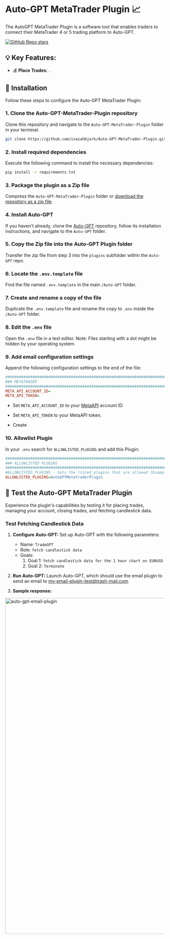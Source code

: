 # Auto-GPT MetaTrader Plugin 📈
The AutoGPT MetaTrader Plugin is a software tool that enables traders to connect their MetaTrader 4 or 5 trading platform to Auto-GPT.

[![GitHub Repo stars](https://img.shields.io/github/stars/isaiahbjork/Auto-GPT-MetaTrader-Plugin?style=social)](https://github.com/isaiahbjork/Auto-GPT-MetaTrader-Plugin/stargazers)



## 💡 Key Features:
- 💰 **Place Trades**: .


## 🔧 Installation

Follow these steps to configure the Auto-GPT MetaTrader Plugin:

### 1. Clone the Auto-GPT-MetaTrader-Plugin repository
Clone this repository and navigate to the `Auto-GPT-MetaTrader-Plugin` folder in your terminal:

```bash
git clone https://github.com/isaiahbjork/Auto-GPT-MetaTrader-Plugin.git
```

### 2. Install required dependencies
Execute the following command to install the necessary dependencies:

```bash
pip install -r requirements.txt
```

### 3. Package the plugin as a Zip file
Compress the `Auto-GPT-MetaTrader-Plugin` folder or [download the repository as a zip file](https://github.com/isaiahbjork/Auto-GPT-MetaTrader-Plugin/archive/refs/heads/master.zip).

### 4. Install Auto-GPT
If you haven't already, clone the [Auto-GPT](https://github.com/Significant-Gravitas/Auto-GPT) repository, follow its installation instructions, and navigate to the `Auto-GPT` folder.

### 5. Copy the Zip file into the Auto-GPT Plugin folder
Transfer the zip file from step 3 into the `plugins` subfolder within the `Auto-GPT` repo.

### 6. Locate the `.env.template` file
Find the file named `.env.template` in the main `/Auto-GPT` folder.

### 7. Create and rename a copy of the file
Duplicate the `.env.template` file and rename the copy to `.env` inside the `/Auto-GPT` folder.

### 8. Edit the `.env` file
Open the `.env` file in a text editor. Note: Files starting with a dot might be hidden by your operating system.

### 9. Add email configuration settings
Append the following configuration settings to the end of the file:

```ini
################################################################################
### METATRADER
################################################################################
META_API_ACCOUNT_ID=
META_API_TOKEN=
```

- Set `META_API_ACCOUNT_ID` to your [MetaAPI](https://metaapi.cloud) account ID. 
- Set `META_API_TOKEN` to your MetaAPI token.

- Create

### 10. Allowlist Plugin
In your `.env` search for `ALLOWLISTED_PLUGINS` and add this Plugin:

```ini
################################################################################
### ALLOWLISTED PLUGINS
################################################################################
#ALLOWLISTED_PLUGINS - Sets the listed plugins that are allowed (Example: plugin1,plugin2,plugin3)
ALLOWLISTED_PLUGINS=AutoGPTMetaTraderPlugin
```

## 🧪 Test the Auto-GPT MetaTrader Plugin

Experience the plugin's capabilities by testing it for placing trades, managing your account, closing trades, and fetching candlestick data.

###  Test Fetching Candlestick Data

1. **Configure Auto-GPT:**
   Set up Auto-GPT with the following parameters:
   - Name: `TradeGPT`
   - Role: `fetch candlestick data`
   - Goals:
     1. Goal 1: `fetch candlestick data for the 1 hour chart on EURUSD`
     2. Goal 2: `Terminate`

2. **Run Auto-GPT:**
   Launch Auto-GPT, which should use the email plugin to send an email to my-email-plugin-test@trash-mail.com.


3. **Sample response:**
<img width="1063" alt="auto-gpt-email-plugin" src="https://i.ibb.co/qjt9QTw/fetch-candlesticks.png">


